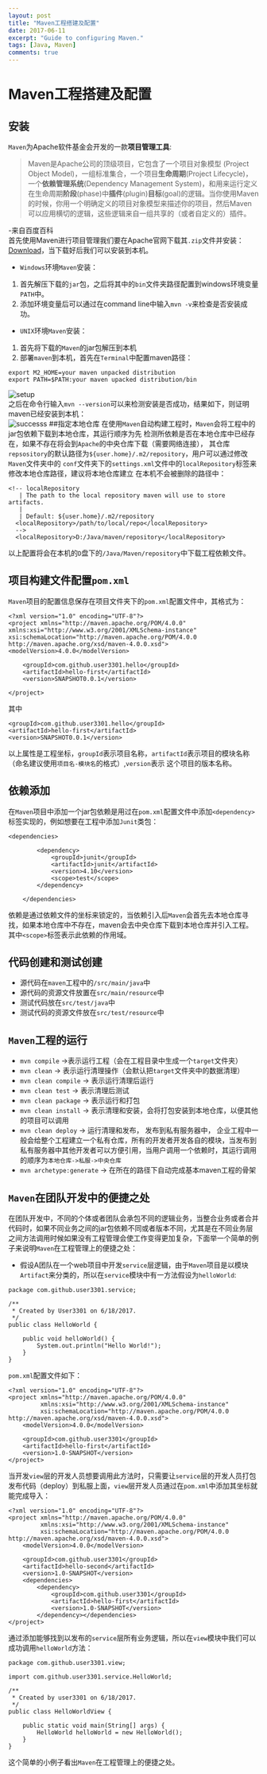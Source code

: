 ```yaml
---
layout: post
title: "Maven工程搭建及配置"
date: 2017-06-11
excerpt: "Guide to configuring Maven."
tags: [Java, Maven]
comments: true
---
```

# Maven工程搭建及配置
## 安装
`Maven`为Apache软件基金会开发的一款**项目管理工具**:

>Maven是Apache公司的顶级项目，它包含了一个项目对象模型 (Project Object Model)，一组标准集合，一个项目**生命周期**(Project Lifecycle)，一个**依赖管理系统**(Dependency Management System)，和用来运行定义在生命周期**阶段**(phase)中**插件**(plugin)**目标**(goal)的逻辑。当你使用Maven的时候，你用一个明确定义的项目对象模型来描述你的项目，然后Maven可以应用横切的逻辑，这些逻辑来自一组共享的（或者自定义的）插件。

-来自百度百科</br>
首先使用Maven进行项目管理我们要在Apache官网下载其`.zip`文件并安装：[Download](https://maven.apache.org/download.cgi)，当下载好后我们可以安装到本机。
* `Windows`环境`Maven`安装：
1. 首先解压下载的`jar`包，之后将其中的`bin`文件夹路径配置到windows环境变量`PATH`中。
2. 添加环境变量后可以通过在command line中输入`mvn -v`来检查是否安装成功。
* `UNIX`环境`Maven`安装：
1. 首先将下载的`Maven`的jar包解压到本机
2. 部署`maven`到本机，首先在`Terminal`中配置maven路径：
```
export M2_HOME=your maven unpacked distribution
export PATH=$PATH:your maven upacked distribution/bin
```
![setup](assets\img\maven_setup.png)</br>
之后在命令行输入`mvn --version`可以来检测安装是否成功，结果如下，则证明maven已经安装到本机：</br>
![success](assets\img\success.png)s
##指定本地仓库
在使用`Maven`自动构建工程时，`Maven`会将工程中的jar包依赖下载到本地仓库，其运行顺序为先
检测所依赖是否在本地仓库中已经存在，如果不存在将会到`Apache`的中央仓库下载（需要网络连接），
其仓库`repsository`的默认路径为`${user.home}/.m2/repository`，用户可以通过修改`Maven`文件夹中的
`conf`文件夹下的`settings.xml`文件中的`localRepository`标签来修改本地仓库路径，建议将本地仓库建立
在本机不会被删除的路径中：

```
<!-- localRepository
   | The path to the local repository maven will use to store artifacts.
   |
   | Default: ${user.home}/.m2/repository
  <localRepository>/path/to/local/repo</localRepository>
  -->
  <localRepository>D:/Java/maven/repository</localRepository>
```

以上配置将会在本机的`D`盘下的`/Java/Maven/repository`中下载工程依赖文件。
## 项目构建文件配置`pom.xml`
`Maven`项目的配置信息保存在项目文件夹下的`pom.xml`配置文件中，其格式为：

```
<?xml version="1.0" encoding="UTF-8"?>
<project xmlns="http://maven.apache.org/POM/4.0.0" xmlns:xsi="http://www.w3.org/2001/XMLSchema-instance" xsi:schemaLocation="http://maven.apache.org/POM/4.0.0 http://maven.apache.org/xsd/maven-4.0.0.xsd">
<modelVersion>4.0.0</modelVersion>

	<groupId>com.github.user3301.hello</groupId>
	<artifactId>hello-first</artifactId>
	<version>SNAPSHOT0.0.1</version>

</project>
```

其中

```
<groupId>com.github.user3301.hello</groupId>
<artifactId>hello-first</artifactId>
<version>SNAPSHOT0.0.1</version>
```

以上属性是工程坐标，`groupId`表示项目名称，`artifactId`表示项目的模块名称（命名建议使用`项目名-模块名`的格式）,`version`表示
这个项目的版本名称。</br>
## 依赖添加
在`Maven`项目中添加一个jar包依赖是用过在`pom.xml`配置文件中添加`<dependency>`标签实现的，例如想要在工程中添加`Junit`类包：

```
<dependencies>

		<dependency>
			<groupId>junit</groupId>
			<artifactId>junit</artifactId>
			<version>4.10</version>
			<scope>test</scope>
		</dependency>

	</dependencies>
```

依赖是通过依赖文件的坐标来锁定的，当依赖引入后`Maven`会首先去本地仓库寻找，如果本地仓库中不存在，maven会去中央仓库下载到本地仓库并引入工程。 其中`<scope>`标签表示此依赖的作用域。
## 代码创建和测试创建
* 源代码在`maven`工程中的`/src/main/java`中
* 源代码的资源文件放置在`src/main/resource`中
* 测试代码放在`src/test/java`中
* 测试代码的资源文件放在`src/test/resource`中
## `Maven`工程的运行
* `mvn compile` ->表示运行工程（会在工程目录中生成一个`target`文件夹）
* `mvn clean` -> 表示运行清理操作（会默认把`target`文件夹中的数据清理）
* `mvn clean compile` -> 表示运行清理后运行
* `mvn clean test` -> 表示清理后测试
* `mvn clean package` -> 表示运行和打包
* `mvn clean install` -> 表示清理和安装，会将打包安装到本地仓库，以便其他的项目可以调用
* `mvn clean deploy` -> 运行清理和发布， 发布到私有服务器中， 企业工程中一般会给整个工程建立一个私有仓库，所有的开发者开发各自的模块，当发布到私有服务器中其他开发者可以方便引用，当用户调用一个依赖时，其运行调用的顺序为`本地仓库->私服->中央仓库`
* `mvn archetype:generate` -> 在所在的路径下自动完成基本maven工程的骨架
## `Maven`在团队开发中的便捷之处
在团队开发中，不同的个体或者团队会承包不同的逻辑业务，当整合业务或者合并代码时，如果不同业务之间的jar包依赖不同或者版本不同，尤其是在不同业务层之间方法调用时候如果没有工程管理会使工作变得更加复杂，下面举一个简单的例子来说明`Maven`在工程管理上的便捷之处：
* 假设A团队在一个web项目中开发`service`层逻辑，由于`Maven`项目是以模块`Artifact`来分类的，所以在`service`模块中有一方法假设为`helloWorld`:

```
package com.github.user3301.service;

/**
 * Created by User3301 on 6/18/2017.
 */
public class HelloWorld {

    public void helloWorld() {
        System.out.println("Hello World!");
    }
}
```

`pom.xml`配置文件如下：

```
<?xml version="1.0" encoding="UTF-8"?>
<project xmlns="http://maven.apache.org/POM/4.0.0"
         xmlns:xsi="http://www.w3.org/2001/XMLSchema-instance"
         xsi:schemaLocation="http://maven.apache.org/POM/4.0.0 http://maven.apache.org/xsd/maven-4.0.0.xsd">
    <modelVersion>4.0.0</modelVersion>

    <groupId>com.github.user3301</groupId>
    <artifactId>hello-first</artifactId>
    <version>1.0-SNAPSHOT</version>
</project>
```

当开发`view`层的开发人员想要调用此方法时，只需要让`service`层的开发人员打包发布代码（deploy）到私服上面，`view`层开发人员通过在`pom.xml`中添加其坐标就能完成导入：

```
<?xml version="1.0" encoding="UTF-8"?>
<project xmlns="http://maven.apache.org/POM/4.0.0"
         xmlns:xsi="http://www.w3.org/2001/XMLSchema-instance"
         xsi:schemaLocation="http://maven.apache.org/POM/4.0.0 http://maven.apache.org/xsd/maven-4.0.0.xsd">
    <modelVersion>4.0.0</modelVersion>

    <groupId>com.github.user3301</groupId>
    <artifactId>hello-second</artifactId>
    <version>1.0-SNAPSHOT</version>
    <dependencies>
        <dependency>
            <groupId>com.github.user3301</groupId>
            <artifactId>hello-first</artifactId>
            <version>1.0-SNAPSHOT</version>
        </dependency></dependencies>
</project>
```

通过添加<dependency>能够找到以发布的`service`层所有业务逻辑，所以在`view`模块中我们可以成功调用`helloWorld`方法：

```
package com.github.user3301.view;

import com.github.user3301.service.HelloWorld;

/**
 * Created by user3301 on 6/18/2017.
 */
public class HelloWorldView {

    public static void main(String[] args) {
        HelloWorld helloWorld = new HelloWorld();
    }
}
```

这个简单的小例子看出`Maven`在工程管理上的便捷之处。
